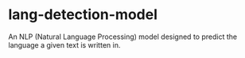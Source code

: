 # lang-detection-model
An NLP (Natural Language Processing) model designed to predict the language a given text is written in.
